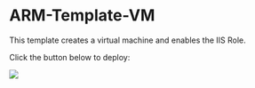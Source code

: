 # ARM-Template-VM
This template creates a virtual machine and enables the IIS Role.


Click the button below to deploy:

<a href="https://portal.azure.com/#create/Microsoft.Template/uri/https%3A%2F%2Fraw.githubusercontent.com%2Fphanikumarsharma%2FARM-Template-VM%2Fmaster%2Fazuredeploy.json" target="_blank">
    <img src="http://azuredeploy.net/deploybutton.png"/>
</a>
